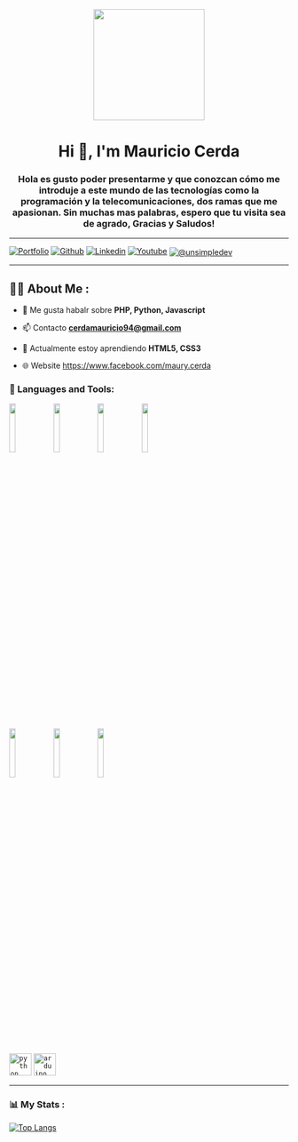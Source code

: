 <div id="header" align="center">
    <img src="https://media.giphy.com/media/QZkpIdieotn3i/giphy.gif" width="200" />
    <h1 align="center">Hi 👋, I'm Mauricio Cerda</h1>
    <h3 align="center">Hola es gusto poder presentarme y que conozcan cómo me introduje a este mundo de las tecnologías como la programación y la telecomunicaciones, dos ramas que me apasionan. Sin muchas mas palabras, espero que tu visita sea de agrado, Gracias y Saludos!</h3>
</div>

---
[![Portfolio](https://img.shields.io/badge/-Portfolio-red?style=flat&logo=appveyor&logoColor=white)](https:)
[![Github](https://img.shields.io/badge/-Github-000?style=flat&logo=Github&logoColor=white)](https://github.com/MauryCerda)
[![Linkedin](https://img.shields.io/badge/-LinkedIn-blue?style=flat&logo=Linkedin&logoColor=white)](https:)
[![Youtube](https://img.shields.io/badge/-Youtube-red?style=flat&logo=Youtube&logoColor=white)](https://www.youtube.com/channel/UCs5BQZojpNwRLC6JzyH1yxQ)
<a href = "mailto:cerdamauricio@gmail.com" target="blank"><img align="center" src="https://img.shields.io/badge/Gmail-D14836?style=for-the-badge&logo=gmail&logoColor=white" alt="@unsimpledev"  /></a>


---

## 👨‍💻 About Me :

- 💬 Me gusta habalr sobre **PHP, Python, Javascript**

- 📫 Contacto **cerdamauricio94@gmail.com**

- 🌱 Actualmente estoy aprendiendo **HTML5, CSS3**

- 🌐 Website https://www.facebook.com/maury.cerda

<div align="left">
    <h3>🔨 Languages and Tools:</h3>
    <div>
        <code><img width="15%" src="https://www.vectorlogo.zone/logos/javascript/javascript-ar21.svg"></code>
 	<code><img width="15%" src="https://www.vectorlogo.zone/logos/typescriptlang/typescriptlang-ar21.svg"></code>
  	<code><img width="15%" src="https://www.vectorlogo.zone/logos/python/python-ar21.svg"></code>
  	<code><img width="15%" src="https://www.vectorlogo.zone/logos/getbootstrap/getbootstrap-ar21.svg"></code>
	<br />
 	<code><img width="15%" src="https://www.vectorlogo.zone/logos/mysql/mysql-ar21.svg"></code>
  	<code><img width="15%" src="https://www.vectorlogo.zone/logos/angular/angular-ar21.svg"></code>
   	<code><img width="15%" src="https://www.vectorlogo.zone/logos/git-scm/git-scm-ar21.svg"></code>
    	<br/>
     	<code><a href="https://www.python.org/"><img height="40" src="https://upload.wikimedia.org/wikipedia/commons/thumb/c/c3/Python-		logo-notext.svg/1200px-Python-logo-notext.svg.png" alt="python logo" /></a></code>
      	<code><a href="https://www.arduino.cc/"><img height="40" 								src="https://upload.wikimedia.org/wikipedia/commons/thumb/8/87/Arduino_Logo.svg/1280px-Arduino_Logo.svg.png" alt="arduino logo" /></a>		</code>
	
  <br />
      </div>
</div>

---

### 📊 My Stats :
[![Top Langs](https://github-readme-stats.vercel.app/api/top-langs/?username=YouDevs&theme=tokyonight)](https://github.com/anuraghazra/github-readme-stats)
		
		
